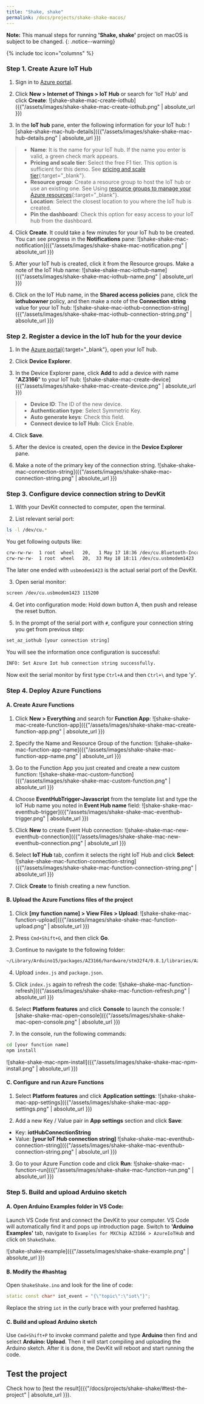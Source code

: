 ```yaml
---
title: "Shake, shake"
permalink: /docs/projects/shake-shake-macos/
---
```


**Note:** This manual steps for running **'Shake, shake'** project on macOS is subject to be changed.
{: .notice--warning}

{% include toc icon="columns" %}

### Step 1. Create Azure IoT Hub

1. Sign in to [Azure portal](https://portal.azure.com/).

2. Click **New > Internet of Things > IoT Hub** or search for 'IoT Hub' and click **Create**:
 ![shake-shake-mac-create-iothub]({{"/assets/images/shake-shake-mac-create-iothub.png" | absolute_url }})

3. In the **IoT hub** pane, enter the following information for your IoT hub:
 ![shake-shake-mac-hub-details]({{"/assets/images/shake-shake-mac-hub-details.png" | absolute_url }})
 > * **Name**: It is the name for your IoT hub. If the name you enter is valid, a green check mark appears.
 > * **Pricing and scale tier**: Select the free F1 tier. This option is sufficient for this demo. See [pricing and scale tier](https://azure.microsoft.com/pricing/details/iot-hub/){:target="_blank"}.
 > * **Resource group**: Create a resource group to host the IoT hub or use an existing one. See Using [resource groups to manage your Azure resources](https://docs.microsoft.com/en-us/azure/azure-resource-manager/resource-group-portal){:target="_blank"}.
 > * **Location**: Select the closest location to you where the IoT hub is created.
 > * **Pin the dashboard**: Check this option for easy access to your IoT hub from the dashboard.

4. Click **Create**. It could take a few minutes for your IoT hub to be created. You can see progress in the **Notifications** pane:
 ![shake-shake-mac-notification]({{"/assets/images/shake-shake-mac-notification.png" | absolute_url }})

5. After your IoT hub is created, click it from the Resource groups. Make a note of the IoT Hub name:
 ![shake-shake-mac-iothub-name]({{"/assets/images/shake-shake-mac-iothub-name.png" | absolute_url }})

6. Click on the IoT Hub name, in the **Shared access policies** pane, click the **iothubowner** policy, and then make a note of the **Connection string** value for your IoT hub:
 ![shake-shake-mac-iothub-connection-string]({{"/assets/images/shake-shake-mac-iothub-connection-string.png" | absolute_url }})

### Step 2. Register a device in the IoT hub for the your device

1. In the [Azure portal](https://portal.azure.com/){:target="_blank"}, open your IoT hub.

2. Click **Device Explorer**.

3. In the Device Explorer pane, click **Add** to add a device with name "**AZ3166**" to your IoT hub:
 ![shake-shake-mac-create-device]({{"/assets/images/shake-shake-mac-create-device.png" | absolute_url }})
 > * **Device ID**: The ID of the new device.
 > * **Authentication type**: Select Symmetric Key.
 > * **Auto generate keys**: Check this field.
 > * **Connect device to IoT Hub**: Click Enable.

4. Click **Save**.

5. After the device is created, open the device in the **Device Explorer** pane.

6. Make a note of the primary key of the connection string.
 ![shake-shake-mac-connection-string]({{"/assets/images/shake-shake-mac-connection-string.png" | absolute_url }})

### Step 3. Configure device connection string to DevKit

1. With your DevKit connected to computer, open the terminal.

2. List relevant serial port:
 ```bash
 ls -l /dev/cu.*
 ```
 You get following outputs like:
 ```bash
 crw-rw-rw-  1 root  wheel   20,   1 May 17 18:36 /dev/cu.Bluetooth-Incoming-Port
 crw-rw-rw-  1 root  wheel   20,  33 May 18 18:11 /dev/cu.usbmodem1423
 ```
 The later one ended with `usbmodem1423` is the actual serial port of the DevKit.

3. Open serial monitor:
 ```bash
 screen /dev/cu.usbmodem1423 115200
 ```

4. Get into configuration mode:
 Hold down button A, then push and release the reset button.

5. In the prompt of the serial port with `#`, configure your connection string you get from previous step:
 ```bash
 set_az_iothub [your connection string]
 ```
 You will see the information once configuration is successful:
 ```bash
 INFO: Set Azure Iot hub connection string successfully.
 ```
 Now exit the serial monitor by first type `Ctrl+A` and then `Ctrl+\` and type 'y'.

### Step 4. Deploy Azure Functions

#### A. Create Azure Functions

1. Click **New > Everything** and search for **Function App**:
 ![shake-shake-mac-create-function-app]({{"/assets/images/shake-shake-mac-create-function-app.png" | absolute_url }})

2. Specify the Name and Resource Group of the function:
 ![shake-shake-mac-function-app-name]({{"/assets/images/shake-shake-mac-function-app-name.png" | absolute_url }})

3. Go to the Function App you just created and create a new custom function:
 ![shake-shake-mac-custom-function]({{"/assets/images/shake-shake-mac-custom-function.png" | absolute_url }})

4. Choose **EventHubTrigger-Javascript** from the template list and type the IoT Hub name you noted in **Event Hub name** field:
 ![shake-shake-mac-eventhub-trigger]({{"/assets/images/shake-shake-mac-eventhub-trigger.png" | absolute_url }})

5. Click **New** to create Event Hub connection:
 ![shake-shake-mac-new-eventhub-connection]({{"/assets/images/shake-shake-mac-new-eventhub-connection.png" | absolute_url }})

6. Select **IoT Hub** tab, confirm it selects the right IoT Hub and click **Select**:
 ![shake-shake-mac-function-connection-string]({{"/assets/images/shake-shake-mac-function-connection-string.png" | absolute_url }})

7. Click **Create** to finish creating a new function.

#### B. Upload the Azure Functions files of the project

1. Click **[my function name] > View Files > Upload**:
 ![shake-shake-mac-function-upload]({{"/assets/images/shake-shake-mac-function-upload.png" | absolute_url }})

2. Press `Cmd+Shift+G`, and then click **Go**.

3. Continue to navigate to the following folder:
 ```bash
 ~/Library/Arduino15/packages/AZ3166/hardware/stm32f4/0.8.1/libraries/AzureIotHub/examples/ShakeShake/azureFunction
 ```
4. Upload `index.js` and `package.json`.

5. Click `index.js` again to refresh the code:
 ![shake-shake-mac-function-refresh]({{"/assets/images/shake-shake-mac-function-refresh.png" | absolute_url }})

6. Select **Platform features** and click **Console** to launch the console:
 ![shake-shake-mac-open-console]({{"/assets/images/shake-shake-mac-open-console.png" | absolute_url }})

7. In the console, run the following commands:
 ```bash
 cd [your function name]
 npm install
 ```
 ![shake-shake-mac-npm-install]({{"/assets/images/shake-shake-mac-npm-install.png" | absolute_url }})

#### C. Configure and run Azure Functions

1. Select **Platform features** and click **Application settings**:
 ![shake-shake-mac-app-settings]({{"/assets/images/shake-shake-mac-app-settings.png" | absolute_url }})

2. Add a new Key / Value pair in **App settings** section and click **Save**:
 - Key: **iotHubConnectionString**
 - Value: **[your IoT Hub connection string]**
 ![shake-shake-mac-eventhub-connection-string]({{"/assets/images/shake-shake-mac-eventhub-connection-string.png" | absolute_url }})

3. Go to your Azure Function code and click **Run**:
 ![shake-shake-mac-function-run]({{"/assets/images/shake-shake-mac-function-run.png" | absolute_url }})

### Step 5. Build and upload Arduino sketch

#### A. Open Arduino Examples folder in VS Code:

Launch VS Code first and connect the DevKit to your computer. VS Code will automatically find it and pops up introduction page. Switch to **'Arduino Examples'** tab, navigate to `Examples for MXChip AZ3166 > AzureIoTHub` and click on `ShakeShake`.

![shake-shake-example]({{"/assets/images/shake-shake-example.png" | absolute_url }})

#### B. Modify the #hashtag

Open `ShakeShake.ino` and look for the line of code:

```cpp
static const char* iot_event = "{\"topic\":\"iot\"}";
```

Replace the string `iot` in the curly brace with your preferred hashtag.

#### C. Build and upload Arduino sketch

Use `Cmd+Shift+P` to invoke command palette and type **Arduino** then find and select **Arduino: Upload**. Then it will start compiling and uploading the Arduino sketch. After it is done, the DevKit will reboot and start running the code.

## Test the project

Check how to [test the result]({{"/docs/projects/shake-shake/#test-the-project" | absolute_url }}).